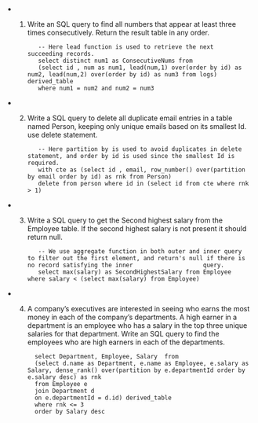 - 1) Write an SQL query to find all numbers that appear at least three times consecutively. Return the result table in any order.
      
            -- Here lead function is used to retrieve the next succeeding records.
            select distinct num1 as ConsecutiveNums from
            (select id , num as num1, lead(num,1) over(order by id) as num2, lead(num,2) over(order by id) as num3 from logs) derived_table
            where num1 = num2 and num2 = num3 

- 2) Write a SQL query to delete all duplicate email entries in a table named Person, keeping only unique emails based on its smallest Id. use delete statement.

            -- Here partition by is used to avoid duplicates in delete statement, and order by id is used since the smallest Id is required.
            with cte as (select id , email, row_number() over(partition by email order by id) as rnk from Person)
            delete from person where id in (select id from cte where rnk > 1)

- 3) Write a SQL query to get the Second highest salary from the Employee table. If the second highest salary is not present it should return null.

            -- We use aggregate function in both outer and inner query to filter out the first element, and return's null if there is no record satisfying the inner                    query.
            select max(salary) as SecondHighestSalary from Employee where salary < (select max(salary) from Employee)

- 4)  A company’s executives are interested in seeing who earns the most money in each of the company’s departments. A high earner in a department is an employee who has a salary in the top three unique salaries for that department. Write an SQL query to find the employees who are high earners in each of the departments. 

   
            select Department, Employee, Salary  from
            (select d.name as Department, e.name as Employee, e.salary as Salary, dense_rank() over(partition by e.departmentId order by e.salary desc) as rnk
            from Employee e 
            join Department d 
            on e.departmentId = d.id) derived_table
            where rnk <= 3
            order by Salary desc
